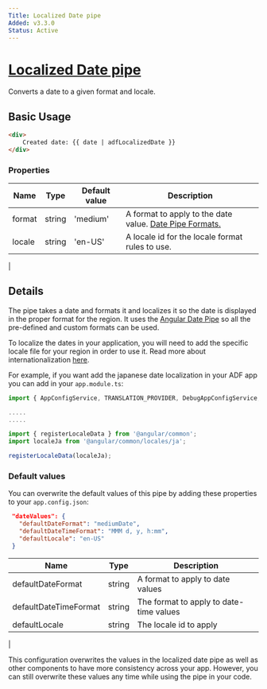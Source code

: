 ```yaml
---
Title: Localized Date pipe
Added: v3.3.0
Status: Active
---
```


# [Localized Date pipe](../../../lib/core/pipes/localized-date.pipe.ts "Defined in localized-date.pipe.ts")

Converts a date to a given format and locale.

## Basic Usage

<!-- {% raw %} -->

```HTML
<div>
    Created date: {{ date | adfLocalizedDate }}
</div>
```

<!-- {% endraw %} -->

### Properties

| Name | Type | Default value | Description |
| ---- | ---- | ------------- | ----------- |
| format | string | 'medium' | A format to apply to the date value. [Date Pipe Formats.](https://angular.io/api/common/DatePipe#custom-format-options) |
| locale | string | 'en-US' | A locale id for the locale format rules to use. |
|

## Details

The pipe takes a date and formats it and localizes it so the date is displayed in the proper format for the region. It uses the [Angular Date Pipe](https://angular.io/api/common/DatePipe#custom-format-options) so all the pre-defined and custom formats can be used. 

To localize the dates in your application, you will need to add the specific locale file for your region in order to use it. Read more about internationalization [here](https://angular.io/guide/i18n#i18n-pipes).

For example, if you want add the japanese date localization in your ADF app you can add in your ```app.module.ts```:

```typescript
import { AppConfigService, TRANSLATION_PROVIDER, DebugAppConfigService, CoreModule, CoreAutomationService } from '@alfresco/adf-core';

.....
.....

import { registerLocaleData } from '@angular/common';
import localeJa from '@angular/common/locales/ja';

registerLocaleData(localeJa);


```

### Default values

You can overwrite the default values of this pipe by adding these properties to your ```app.config.json```:

```json
 "dateValues": {
   "defaultDateFormat": "mediumDate",
   "defaultDateTimeFormat": "MMM d, y, h:mm",
   "defaultLocale": "en-US"
 }
```

| Name | Type | Description |
| ---- | ---- | ----------- |
| defaultDateFormat | string | A format to apply to date values |
| defaultDateTimeFormat | string | The format to apply to date-time values |
| defaultLocale | string | The locale id to apply |
|

This configuration overwrites the values in the localized date pipe as well as other components to have more consistency across your app. However, you can still overwrite these values any time while using the pipe in your code. 
